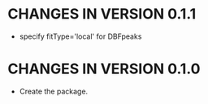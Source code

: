 # CHANGES IN VERSION 0.1.1

* specify fitType='local' for DBFpeaks

# CHANGES IN VERSION 0.1.0

* Create the package.
